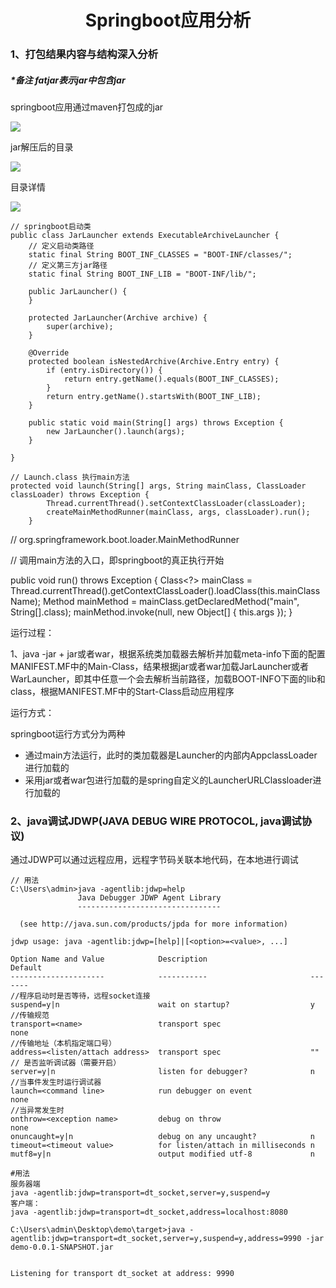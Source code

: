 # <center>Springboot应用分析</center>

### 1、打包结果内容与结构深入分析

##### *备注 fatjar表示jar中包含jar

springboot应用通过maven打包成的jar

![](https://github.com/heartccace/springboot/tree/master/src/main/resources/static/pics/maven打包的jar文件.png)

jar解压后的目录

![](https://github.com/heartccace/springboot/tree/master/src/main/resources/static/pics/jar解压后目录.png)

目录详情

![](https://github.com/heartccace/springboot/tree/master/src/main/resources/static/pics/目录详情.png)

```
// springboot启动类
public class JarLauncher extends ExecutableArchiveLauncher {
	// 定义启动类路径
	static final String BOOT_INF_CLASSES = "BOOT-INF/classes/";
	// 定义第三方jar路径
	static final String BOOT_INF_LIB = "BOOT-INF/lib/";

	public JarLauncher() {
	}

	protected JarLauncher(Archive archive) {
		super(archive);
	}

	@Override
	protected boolean isNestedArchive(Archive.Entry entry) {
		if (entry.isDirectory()) {
			return entry.getName().equals(BOOT_INF_CLASSES);
		}
		return entry.getName().startsWith(BOOT_INF_LIB);
	}

	public static void main(String[] args) throws Exception {
		new JarLauncher().launch(args);
	}

}

```

```
// Launch.class 执行main方法
protected void launch(String[] args, String mainClass, ClassLoader classLoader) throws Exception {
		Thread.currentThread().setContextClassLoader(classLoader);
		createMainMethodRunner(mainClass, args, classLoader).run();
	}
```

// org.springframework.boot.loader.MainMethodRunner

// 调用main方法的入口，即springboot的真正执行开始

public void run() throws Exception {
   Class<?> mainClass = Thread.currentThread().getContextClassLoader().loadClass(this.mainClassName);
   Method mainMethod = mainClass.getDeclaredMethod("main", String[].class);
   mainMethod.invoke(null, new Object[] { this.args });
}

运行过程：

1、java -jar + jar或者war，根据系统类加载器去解析并加载meta-info下面的配置MANIFEST.MF中的Main-Class，结果根据jar或者war加载JarLauncher或者WarLauncher，即其中任意一个会去解析当前路径，加载BOOT-INFO下面的lib和class，根据MANIFEST.MF中的Start-Class启动应用程序

运行方式：

springboot运行方式分为两种

- 通过main方法运行，此时的类加载器是Launcher的内部内AppclassLoader进行加载的
- 采用jar或者war包进行加载的是spring自定义的LauncherURLClassloader进行加载的

### 2、java调试JDWP(JAVA DEBUG WIRE PROTOCOL, java调试协议)

通过JDWP可以通过远程应用，远程字节码关联本地代码，在本地进行调试

```
// 用法
C:\Users\admin>java -agentlib:jdwp=help
               Java Debugger JDWP Agent Library
               --------------------------------

  (see http://java.sun.com/products/jpda for more information)

jdwp usage: java -agentlib:jdwp=[help]|[<option>=<value>, ...]

Option Name and Value            Description                       Default
---------------------            -----------                       -------
//程序启动时是否等待，远程socket连接
suspend=y|n                      wait on startup?                  y 
//传输规范
transport=<name>                 transport spec                    none
//传输地址（本机指定端口号）
address=<listen/attach address>  transport spec                    ""
// 是否监听调试器（需要开启）
server=y|n                       listen for debugger?              n
//当事件发生时运行调试器
launch=<command line>            run debugger on event             none
//当异常发生时
onthrow=<exception name>         debug on throw                    none
onuncaught=y|n                   debug on any uncaught?            n
timeout=<timeout value>          for listen/attach in milliseconds n
mutf8=y|n                        output modified utf-8             n
```



```
#用法
服务器端
java -agentlib:jdwp=transport=dt_socket,server=y,suspend=y
客户端：
java -agentlib:jdwp=transport=dt_socket,address=localhost:8080
```

```
C:\Users\admin\Desktop\demo\target>java -agentlib:jdwp=transport=dt_socket,server=y,suspend=y,address=9990 -jar demo-0.0.1-SNAPSHOT.jar


Listening for transport dt_socket at address: 9990
```


